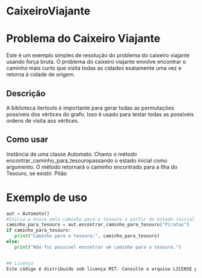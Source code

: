 # CaixeiroViajante

# Problema do Caixeiro Viajante
Este é um exemplo simples de resolução do problema do caixeiro viajante usando força bruta. O problema do caixeiro viajante envolve encontrar o caminho mais curto que visita todas as cidades exatamente uma vez e retorna à cidade de origem.

## Descrição

A biblioteca itertools é importante para gerar todas as permutações possíveis dos vértices do grafo. Isso é usado para testar todas as possíveis ordens de visita aos vértices.

## Como usar

Instância de uma classe Automato.
Chamo o método encontrar_caminho_para_tesouropassando o estado inicial como argumento.
O método retornará o caminho encontrado para a Ilha do Tesouro, se existir.
Pitão

# Exemplo de uso
 ```python
aut = Automato()
#Inicia a busca pelo caminho para o tesouro a partir do estado inicial (Piratas).
caminho_para_tesouro = aut.encontrar_caminho_para_tesouro("Piratas")
if caminho_para_tesouro:
    print("Caminho para o tesouro:", caminho_para_tesouro)
else:
    print("Não foi possível encontrar um caminho para o tesouro.")


## Licença
Este código é distribuído sob licença MIT. Consulte o arquivo LICENSE para obter detalhes.

